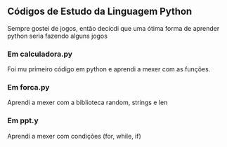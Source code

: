 ## Códigos de Estudo da Linguagem Python

<p>Sempre gostei de jogos, então decicdi que uma ótima forma de aprender python seria fazendo alguns jogos</p>

<h3>Em calculadora.py</h3>
<p>Foi mu primeiro código em python e aprendi a mexer com as funções.</p>

<h3>Em forca.py</h3>
<p>Aprendi a mexer com a biblioteca random, strings e len</p>

<h3>Em ppt.y</h3>
<p>Aprendi a mexer com condições (for, while, if)</p>
